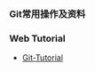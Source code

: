 ### Git常用操作及资料


### Web Tutorial
* [Git-Tutorial](https://github.com/upan/mylink/wiki/Git-Tutorial)